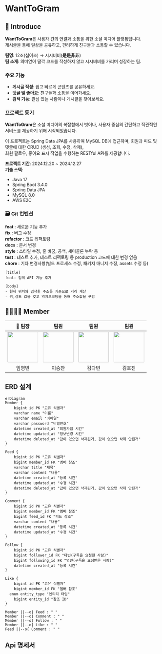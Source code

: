 # WantToGram

## 🫴 Introduce
**WantToGram**은 사용자 간의 연결과 소통을 위한 소셜 미디어 플랫폼입니다.  
게시글을 통해 일상을 공유하고, 편리하게 친구들과 소통할 수 있습니다.  

  **팀명**: 12조(십이조) → 시시비비(**是是非非**)  
  **팀 소개**: 의미없이 딸깍 코드를 작성하지 않고 시시비비를 가리며 성장하는 팀.
  
### 주요 기능
- **게시글 작성**: 쉽고 빠르게 콘텐츠를 공유하세요.
- **댓글 및 좋아요**: 친구들과 소통을 이어가세요.
- **검색 기능**: 관심 있는 사람이나 게시글을 찾아보세요.

### 프로젝트 동기
**WantToGram**은 소셜 미디어의 복잡함에서 벗어나, 사용자 중심의 간단하고 직관적인 서비스를 제공하기 위해 시작되었습니다.

이 프로젝트는 Spring Data JPA를 사용하여 MySQL DB에 접근하며, 회원과 피드 및 댓글에 대한 CRUD (생성, 조회, 수정, 삭제),  
회원 팔로우, 좋아요 표시 작업을 수행하는 RESTful API를 제공합니다.  

**프로젝트 기간**: 2024.12.20 ~ 2024.12.27  
**기술 스택**:
- Java 17  
- Spring Boot 3.4.0  
- Spring Data JPA  
- MySQL 8.0
- AWS E2C

### 🗃️ Git 컨벤션
**feat** : 새로운 기능 추가  
**fix** : 버그 수정  
**refactor** : 코드 리팩토링  
**docs** : 문서 변경  
**style** : 스타일 수정, 줄 바꿈, 공백, 세미콜론 누락 등  
**test** : 테스트 추가, 테스트 리팩토링 등 production 코드에 대한 변경 없음  
**chore** : 기타 변경사항(빌드 프로세스 수정, 패키지 매니저 수정, assets 수정 등)  
```
[title]
feat: 검색 API 기능 추가

[body]
- 현재 위치와 검색한 주소를 기준으로 거리 계산
- 위,경도 값을 갖고 역지오코딩을 통해 주소값을 구함
```

## 👨‍👨‍👦‍👦 Member

<table align="center">
    <thead>
        <tr>
            <th>👑 팀장</th>
            <th>팀원</th>
            <th>팀원</th>
            <th>팀원</th>
        </tr>
    </thead>
    <tbody>
        <tr>
            <td align="center"><a href="https://github.com/yeongbinim"><img src="https://github.com/yeongbinim.png" width="100px;" alt=""/></a></td>
            <td align="center"><a href="https://github.com/tmdcksdl"><img src="https://github.com/tmdcksdl.png" width="100px;" alt=""/></a></td>
            <td align="center"><a href="https://github.com/answerin1"><img src="https://github.com/answerin1.png" width="100px;" alt=""/></a></td>
            <td align="center"><a href="https://github.com/Hojin02"><img src="https://github.com/Hojin02.png" width="100px;" alt=""/></a></td>
        </tr>
        <tr>
            <td align="center">임영빈</td>
            <td align="center">이승찬</td>
            <td align="center">김다빈</td>
            <td align="center">김호진</td>
        </tr>
    </tbody>
</table>

## ERD 설계

```mermaid
erDiagram
Member {
	bigint id PK "고유 식별자"
	varchar name "이름"
	varchar email "이메일"
	varchar password "비밀번호"
	datetime created_at "회원가입 시간"
	datetime updated_at "정보변경 시간"
	datetime deleted_at "값이 있으면 삭제된거, 값이 없으면 삭제 안된거"
}

Feed {
	bigint id PK "고유 식별자"
	bigint member_id FK "멤버 참조"
	varchar title "제목"
	varchar content "내용"
	datetime created_at "등록 시간"
	datetime updated_at "수정 시간"
	datetime deleted_at "값이 있으면 삭제된거, 값이 없으면 삭제 안된거"
}

Comment {
	bigint id PK "고유 식별자"
	bigint member_id FK "멤버 참조"
	bigint feed_id FK "피드 참조"
	varchar content "내용"
	datetime created_at "등록 시간"
	datetime updated_at "수정 시간"
}

Follow {
	bigint id PK "고유 식별자"
	bigint follower_id FK "다빈(구독을 요청한 사람)"
	bigint following_id FK "영빈(구독을 요청받은 사람)"
	datetime created_at "등록 시간"
}

Like {
	bigint id PK "고유 식별자"
	bigint member_id FK "멤버 참조"
  enum entity_type "엔티티 타입"
	bigint entity_id "참조 ID"
}

Member ||--o{ Feed : " "
Member ||--o{ Comment : " "
Member ||--o{ Follow : " "
Member ||--o{ Like : " "
Feed ||--o{ Comment : " "

```


## Api 명세서
